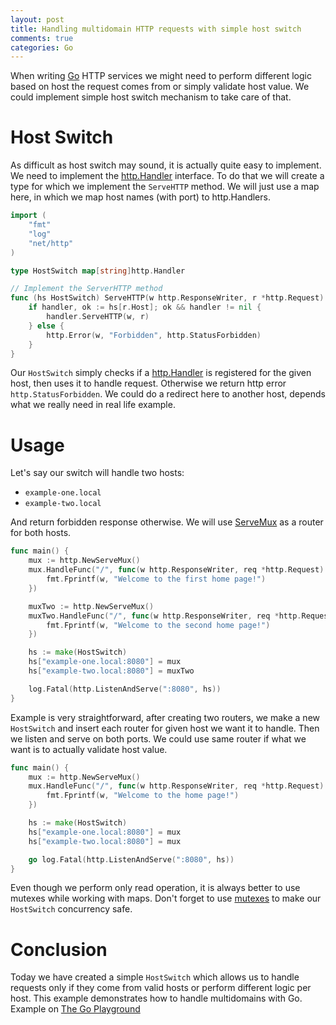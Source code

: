 ```yaml
---
layout: post
title: Handling multidomain HTTP requests with simple host switch
comments: true
categories: Go
---
```


When writing [Go](http://golang.org) HTTP services we might need to perform different logic based on host the request comes from or simply validate host value. We could implement simple host switch mechanism to take care of that.

# Host Switch

As difficult as host switch may sound, it is actually quite easy to implement. We need to implement the [http.Handler](https://golang.org/pkg/net/http/#Handler) interface.
To do that we will create a type for which we implement the `ServeHTTP` method.
We will just use a map here, in which we map host names (with port) to http.Handlers.


```go
import (
    "fmt"
    "log"
    "net/http"
)

type HostSwitch map[string]http.Handler

// Implement the ServerHTTP method
func (hs HostSwitch) ServeHTTP(w http.ResponseWriter, r *http.Request) {
    if handler, ok := hs[r.Host]; ok && handler != nil {
        handler.ServeHTTP(w, r)
    } else {
        http.Error(w, "Forbidden", http.StatusForbidden)
    }
}
```

Our `HostSwitch` simply checks if a [http.Handler](https://golang.org/pkg/net/http/#Handler) is registered for the given host, then uses it to handle request. Otherwise we return http error `http.StatusForbidden`. We could do a redirect here to another host, depends what we really need in real life example.

# Usage

Let's say our switch will handle two hosts:
- `example-one.local`
- `example-two.local`

And return forbidden response otherwise. We will use [ServeMux](https://golang.org/pkg/net/http/#ServeMux) as a router for both hosts.

```go
func main() {
	mux := http.NewServeMux()
	mux.HandleFunc("/", func(w http.ResponseWriter, req *http.Request) {
		fmt.Fprintf(w, "Welcome to the first home page!")
	})

	muxTwo := http.NewServeMux()
	muxTwo.HandleFunc("/", func(w http.ResponseWriter, req *http.Request) {
		fmt.Fprintf(w, "Welcome to the second home page!")
	})

    hs := make(HostSwitch)
    hs["example-one.local:8080"] = mux
    hs["example-two.local:8080"] = muxTwo

    log.Fatal(http.ListenAndServe(":8080", hs))
}
```

Example is very straightforward, after creating two routers, we make a new `HostSwitch` and insert each router for given host we want it to handle.
Then we listen and serve on both ports. We could use same router if what we want is to actually validate host value.

```go
func main() {
	mux := http.NewServeMux()
	mux.HandleFunc("/", func(w http.ResponseWriter, req *http.Request) {
		fmt.Fprintf(w, "Welcome to the home page!")
	})

    hs := make(HostSwitch)
    hs["example-one.local:8080"] = mux
    hs["example-two.local:8080"] = mux

    go log.Fatal(http.ListenAndServe(":8080", hs))
}
```

Even though we perform only read operation, it is always better to use mutexes while working with maps. Don't forget to use [mutexes](https://golang.org/pkg/sync/#Mutex) to make our `HostSwitch` concurrency safe. 

# Conclusion

Today we have created a simple `HostSwitch` which allows us to handle requests only if they come from valid hosts or perform different logic per host. This example demonstrates how to handle multidomains with Go. Example on [The Go Playground](https://play.golang.org/p/bMbKPGE7LhT)
